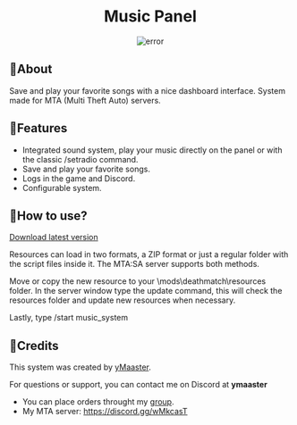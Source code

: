 <h1 align="center">Music Panel</h1>
<p align="center">
  <img src="assets/to_readme/panel_gif.gif" alt="error">
</p>

## 🔹About

Save and play your favorite songs with a nice dashboard interface. 
System made for MTA (Multi Theft Auto) servers.

## 🔹Features
  * Integrated sound system, play your music directly on the panel or with the classic /setradio command.
  * Save and play your favorite songs.
  * Logs in the game and Discord.
  * Configurable system.

## 🔹How to use?

[Download latest version](https://github.com/yHammes/music_system/releases/latest)

Resources can load in two formats, a ZIP format or just a regular folder with the script files inside it. The MTA:SA server supports both methods.

Move or copy the new resource to your <SERVER>\mods\deathmatch\resources folder.
In the server window type the update command, this will check the resources folder and update new resources when necessary.

Lastly, type /start music_system

## 🔹Credits

This system was created by [yMaaster](https://github.com/yHammes).

For questions or support, you can contact me on Discord at **ymaaster** 
 * You can place orders throught my [group](https://discord.gg/uVPrRRBnvh).
 * My MTA server: https://discord.gg/wMkcasT
